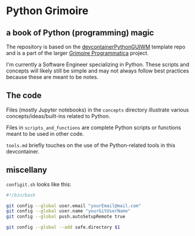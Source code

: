 # Python Grimoire

## a book of Python (programming) magic

The repository is based on the [devcontainerPythonGUIWM](https://github.com/WalterMarch/devcontainerPythonGUIWM) template repo and is a part of the larger [Grimoire Programmatica](https://github.com/WalterMarch/grimoireprogrammatica) project.

I'm currently a Software Engineer specializing in Python. These scripts and concepts will likely still be simple and may not always follow best practices because these are meant to be notes.

## The code

Files (mostly Jupyter notebooks) in the `concepts` directory illustrate various concepts/ideas/built-ins related to Python.

Files in `scripts_and_functions` are complete Python scripts or functions meant to be used in other code.

`tools.md` briefly touches on the use of the Python-related tools in this devcontainer.

## miscellany

`configit.sh` looks like this:

```bash
#!/bin/bash

git config --global user.email "yourEmail@mail.com"
git config --global user.name "yourGitUserName"
git config --global push.autoSetupRemote true

git config --global --add safe.directory $1
```
